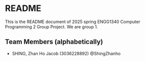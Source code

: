# README

This is the README document of 2025 spring ENGG1340 Computer Programming 2 Group Project. We are group 1.

## Team Members (alphabetically)

- SHING, Zhan Ho Jacob (3036228892) @ShingZhanho

